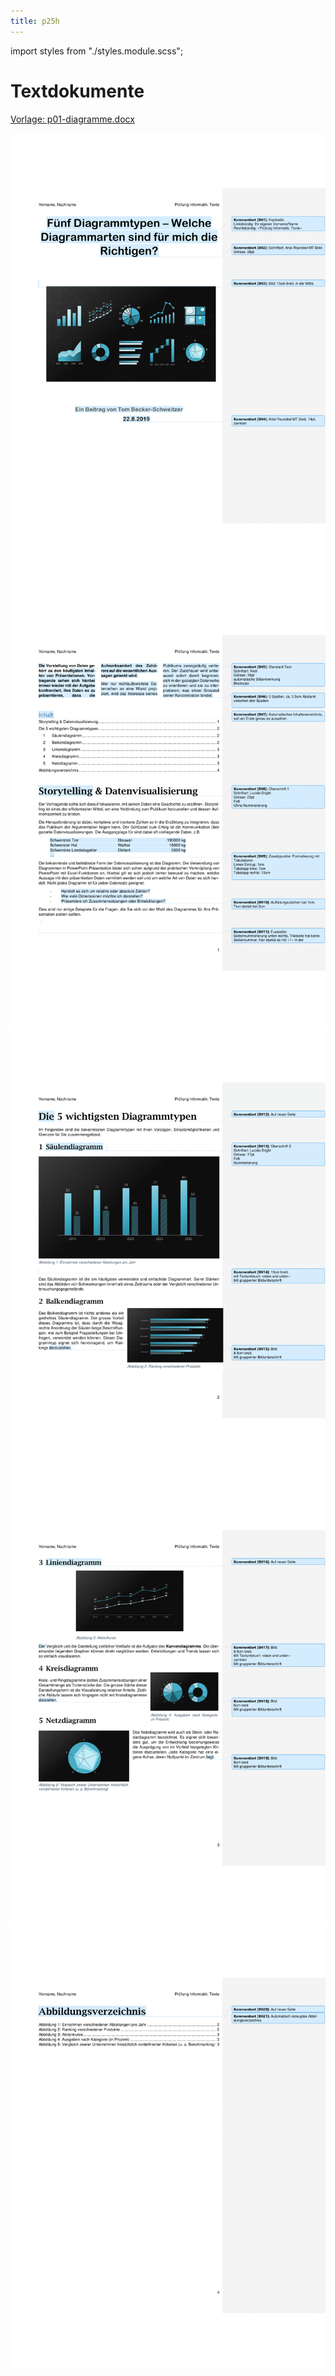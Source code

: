 ```yaml
---
title: p25h
---
```


import styles from "./styles.module.scss";


# Textdokumente

[Vorlage: p01-diagramme.docx](images/25h/p01-diagramme.docx)

<div className={styles.imgContainer}>

![](images/25h/P01.png)
![](images/25h/P02.png)
![](images/25h/P03.png)
![](images/25h/P04.png)
![](images/25h/P05.png)

</div>
